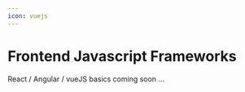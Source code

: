 ```yaml
---
icon: vuejs
---
```


# Frontend Javascript Frameworks

React / Angular / vueJS basics coming soon ...
